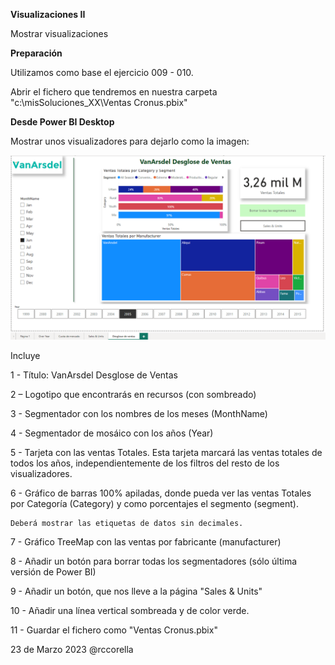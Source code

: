 ﻿

**Visualizaciones II**

Mostrar visualizaciones


**Preparación**

Utilizamos como base el ejercicio 009 - 010.

Abrir el fichero que tendremos en nuestra carpeta "c:\misSoluciones_XX\Ventas Cronus.pbix"



**Desde Power BI Desktop**

Mostrar unos visualizadores para dejarlo como la imagen:

![](Recursos/resultado.png)

Incluye

1 - Título: VanArsdel Desglose de Ventas
	

2 – Logotipo que encontrarás en recursos (con sombreado)


3 - Segmentador con los nombres de los meses (MonthName)

	
4 - Segmentador de mosáico con los años (Year)


5 - Tarjeta con las ventas Totales.  Esta tarjeta marcará las ventas totales de todos los años, independientemente de los filtros del resto de los visualizadores.

6 - Gráfico de barras 100% apiladas, donde pueda ver las ventas Totales por Categoría (Category) y como porcentajes el segmento (segment).

	Deberá mostrar las etiquetas de datos sin decimales.

7 - Gráfico TreeMap con las ventas por fabricante (manufacturer)

8 - Añadir un botón para borrar todas los segmentadores (sólo última versión de Power BI)

9 - Añadir un botón, que nos lleve a la página "Sales & Units"

10 - Añadir una línea vertical sombreada y de color verde.

11 - Guardar el fichero como "Ventas Cronus.pbix"




23 de Marzo 2023        @rccorella
